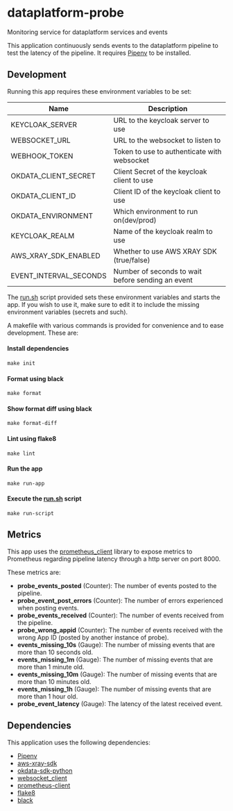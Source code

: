 # dataplatform-probe
Monitoring service for dataplatform services and events

This application continuously sends events to the dataplatform pipeline to test the latency of the pipeline.
It requires [Pipenv](https://github.com/pypa/pipenv) to be installed.
## Development
Running this app requires these environment variables to be set:

| Name                   | Description                                                         |
| ---------------------- | ------------------------------------------------------------------- |
| KEYCLOAK_SERVER        | URL to the keycloak server to use                                   |
| WEBSOCKET_URL          | URL to the websocket to listen to                                   |
| WEBHOOK_TOKEN          | Token to use to authenticate with websocket                         |
| OKDATA_CLIENT_SECRET   | Client Secret of the keycloak client to use                         |
| OKDATA_CLIENT_ID       | Client ID of the keycloak client to use                             |
| OKDATA_ENVIRONMENT     | Which environment to run on(dev/prod)                               |
| KEYCLOAK_REALM         | Name of the keycloak realm to use                                   |
| AWS_XRAY_SDK_ENABLED   | Whether to use AWS XRAY SDK (true/false)                            |
| EVENT_INTERVAL_SECONDS | Number of seconds to wait before sending an event                   |

The [run.sh](run.sh) script provided sets these environment variables and starts the app. If you wish to use it,
make sure to edit it to include the missing environment variables (secrets and such).

A makefile with various commands is provided for convenience and to ease development. These are:

#### Install dependencies
`make init`
#### Format using black
`make format`
#### Show format diff using black
`make format-diff`
#### Lint using flake8
`make lint`
#### Run the app
`make run-app`
#### Execute the [run.sh](run.sh) script
`make run-script`

## Metrics
This app uses the [prometheus_client](https://github.com/prometheus/client_python) library to expose
metrics to Prometheus regarding pipeline latency through a http server on port 8000.

These metrics are:
- **probe_events_posted** (Counter): The number of events posted to the pipeline.
- **probe_event_post_errors** (Counter): The number of errors experienced when posting events.
- **probe_events_received** (Counter): The number of events received from the pipeline.
- **probe_wrong_appid** (Counter): The number of events received with the wrong App ID (posted by another instance of probe).
- **events_missing_10s** (Gauge): The number of missing events that are more than 10 seconds old.
- **events_missing_1m** (Gauge): The number of missing events that are more than 1 minute old.
- **events_missing_10m** (Gauge): The number of missing events that are more than 10 minutes old.
- **events_missing_1h** (Gauge): The number of missing events that are more than 1 hour old.
- **probe_event_latency** (Gauge): The latency of the latest received event.

## Dependencies
This application uses the following dependencies:
- [Pipenv](https://github.com/pypa/pipenv)
- [aws-xray-sdk](https://docs.aws.amazon.com/xray/latest/devguide/xray-sdk-python.html)
- [okdata-sdk-python](https://github.com/oslokommune/okdata-sdk-python)
- [websocket_client](https://github.com/websocket-client/websocket-client)
- [prometheus-client](https://github.com/prometheus/client_python)
- [flake8](https://pypi.org/project/flake8/)
- [black](https://github.com/psf/black)
